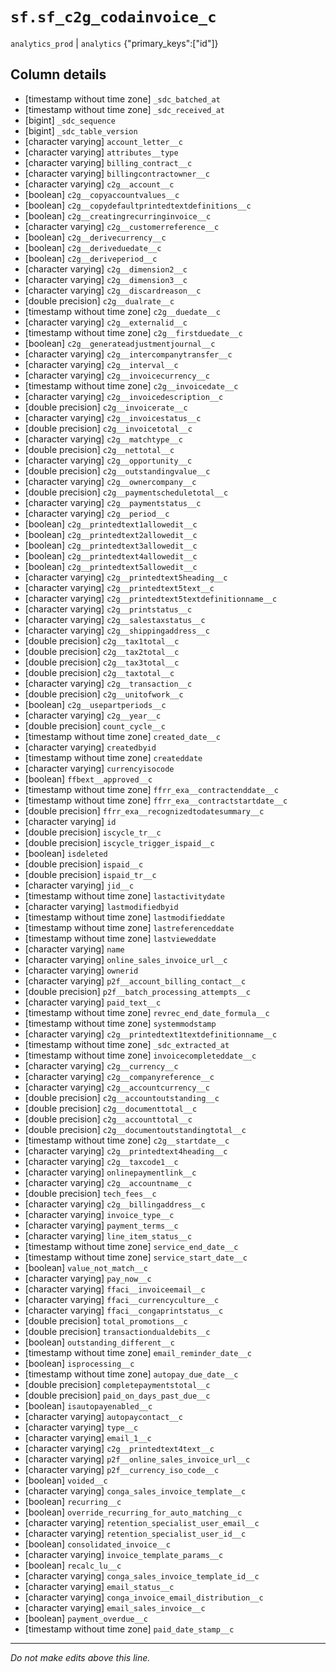 # `sf.sf_c2g_codainvoice_c`
`analytics_prod` | `analytics`
{"primary_keys":["id"]}

## Column details
* [timestamp without time zone] `_sdc_batched_at`
* [timestamp without time zone] `_sdc_received_at`
* [bigint]    `_sdc_sequence`
* [bigint]    `_sdc_table_version`
* [character varying] `account_letter__c`
* [character varying] `attributes__type`
* [character varying] `billing_contract__c`
* [character varying] `billingcontractowner__c`
* [character varying] `c2g__account__c`
* [boolean]   `c2g__copyaccountvalues__c`
* [boolean]   `c2g__copydefaultprintedtextdefinitions__c`
* [boolean]   `c2g__creatingrecurringinvoice__c`
* [character varying] `c2g__customerreference__c`
* [boolean]   `c2g__derivecurrency__c`
* [boolean]   `c2g__deriveduedate__c`
* [boolean]   `c2g__deriveperiod__c`
* [character varying] `c2g__dimension2__c`
* [character varying] `c2g__dimension3__c`
* [character varying] `c2g__discardreason__c`
* [double precision] `c2g__dualrate__c`
* [timestamp without time zone] `c2g__duedate__c`
* [character varying] `c2g__externalid__c`
* [timestamp without time zone] `c2g__firstduedate__c`
* [boolean]   `c2g__generateadjustmentjournal__c`
* [character varying] `c2g__intercompanytransfer__c`
* [character varying] `c2g__interval__c`
* [character varying] `c2g__invoicecurrency__c`
* [timestamp without time zone] `c2g__invoicedate__c`
* [character varying] `c2g__invoicedescription__c`
* [double precision] `c2g__invoicerate__c`
* [character varying] `c2g__invoicestatus__c`
* [double precision] `c2g__invoicetotal__c`
* [character varying] `c2g__matchtype__c`
* [double precision] `c2g__nettotal__c`
* [character varying] `c2g__opportunity__c`
* [double precision] `c2g__outstandingvalue__c`
* [character varying] `c2g__ownercompany__c`
* [double precision] `c2g__paymentscheduletotal__c`
* [character varying] `c2g__paymentstatus__c`
* [character varying] `c2g__period__c`
* [boolean]   `c2g__printedtext1allowedit__c`
* [boolean]   `c2g__printedtext2allowedit__c`
* [boolean]   `c2g__printedtext3allowedit__c`
* [boolean]   `c2g__printedtext4allowedit__c`
* [boolean]   `c2g__printedtext5allowedit__c`
* [character varying] `c2g__printedtext5heading__c`
* [character varying] `c2g__printedtext5text__c`
* [character varying] `c2g__printedtext5textdefinitionname__c`
* [character varying] `c2g__printstatus__c`
* [character varying] `c2g__salestaxstatus__c`
* [character varying] `c2g__shippingaddress__c`
* [double precision] `c2g__tax1total__c`
* [double precision] `c2g__tax2total__c`
* [double precision] `c2g__tax3total__c`
* [double precision] `c2g__taxtotal__c`
* [character varying] `c2g__transaction__c`
* [double precision] `c2g__unitofwork__c`
* [boolean]   `c2g__usepartperiods__c`
* [character varying] `c2g__year__c`
* [double precision] `count_cycle__c`
* [timestamp without time zone] `created_date__c`
* [character varying] `createdbyid`
* [timestamp without time zone] `createddate`
* [character varying] `currencyisocode`
* [boolean]   `ffbext__approved__c`
* [timestamp without time zone] `ffrr_exa__contractenddate__c`
* [timestamp without time zone] `ffrr_exa__contractstartdate__c`
* [double precision] `ffrr_exa__recognizedtodatesummary__c`
* [character varying] `id`
* [double precision] `iscycle_tr__c`
* [double precision] `iscycle_trigger_ispaid__c`
* [boolean]   `isdeleted`
* [double precision] `ispaid__c`
* [double precision] `ispaid_tr__c`
* [character varying] `jid__c`
* [timestamp without time zone] `lastactivitydate`
* [character varying] `lastmodifiedbyid`
* [timestamp without time zone] `lastmodifieddate`
* [timestamp without time zone] `lastreferenceddate`
* [timestamp without time zone] `lastvieweddate`
* [character varying] `name`
* [character varying] `online_sales_invoice_url__c`
* [character varying] `ownerid`
* [character varying] `p2f__account_billing_contact__c`
* [double precision] `p2f__batch_processing_attempts__c`
* [character varying] `paid_text__c`
* [timestamp without time zone] `revrec_end_date_formula__c`
* [timestamp without time zone] `systemmodstamp`
* [character varying] `c2g__printedtext1textdefinitionname__c`
* [timestamp without time zone] `_sdc_extracted_at`
* [timestamp without time zone] `invoicecompleteddate__c`
* [character varying] `c2g__currency__c`
* [character varying] `c2g__companyreference__c`
* [character varying] `c2g__accountcurrency__c`
* [double precision] `c2g__accountoutstanding__c`
* [double precision] `c2g__documenttotal__c`
* [double precision] `c2g__accounttotal__c`
* [double precision] `c2g__documentoutstandingtotal__c`
* [timestamp without time zone] `c2g__startdate__c`
* [character varying] `c2g__printedtext4heading__c`
* [character varying] `c2g__taxcode1__c`
* [character varying] `onlinepaymentlink__c`
* [character varying] `c2g__accountname__c`
* [double precision] `tech_fees__c`
* [character varying] `c2g__billingaddress__c`
* [character varying] `invoice_type__c`
* [character varying] `payment_terms__c`
* [character varying] `line_item_status__c`
* [timestamp without time zone] `service_end_date__c`
* [timestamp without time zone] `service_start_date__c`
* [boolean]   `value_not_match__c`
* [character varying] `pay_now__c`
* [character varying] `ffaci__invoiceemail__c`
* [character varying] `ffaci__currencyculture__c`
* [character varying] `ffaci__congaprintstatus__c`
* [double precision] `total_promotions__c`
* [double precision] `transactiondualdebits__c`
* [boolean]   `outstanding_different__c`
* [timestamp without time zone] `email_reminder_date__c`
* [boolean]   `isprocessing__c`
* [timestamp without time zone] `autopay_due_date__c`
* [double precision] `completepaymentstotal__c`
* [double precision] `paid_on_days_past_due__c`
* [boolean]   `isautopayenabled__c`
* [character varying] `autopaycontact__c`
* [character varying] `type__c`
* [character varying] `email_1__c`
* [character varying] `c2g__printedtext4text__c`
* [character varying] `p2f__online_sales_invoice_url__c`
* [character varying] `p2f__currency_iso_code__c`
* [boolean]   `voided__c`
* [character varying] `conga_sales_invoice_template__c`
* [boolean]   `recurring__c`
* [boolean]   `override_recurring_for_auto_matching__c`
* [character varying] `retention_specialist_user_email__c`
* [character varying] `retention_specialist_user_id__c`
* [boolean]   `consolidated_invoice__c`
* [character varying] `invoice_template_params__c`
* [boolean]   `recalc_lu__c`
* [character varying] `conga_sales_invoice_template_id__c`
* [character varying] `email_status__c`
* [character varying] `conga_invoice_email_distribution__c`
* [character varying] `email_sales_invoice__c`
* [boolean]   `payment_overdue__c`
* [timestamp without time zone] `paid_date_stamp__c`

-------------------------------------------------------------------------------
*Do not make edits above this line.*
